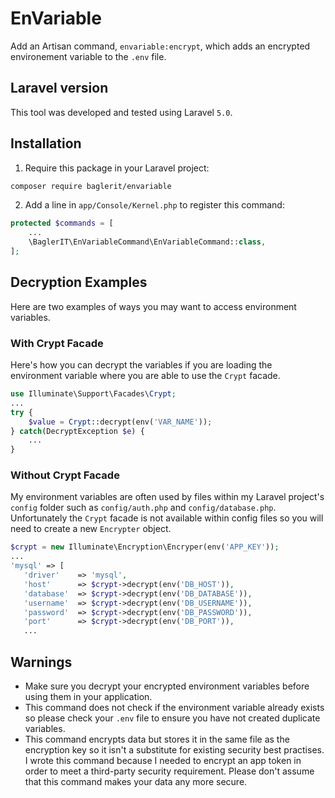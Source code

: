 # EnVariable
Add an Artisan command, <code>envariable:encrypt</code>, which adds an encrypted environement variable to the <code>.env</code> file.

## Laravel version
This tool was developed and tested using Laravel <code>5.0</code>.

## Installation
1. Require this package in your Laravel project:

```bash
composer require baglerit/envariable
```

2. Add a line in <code>app/Console/Kernel.php</code> to register this command:

```php
protected $commands = [   
    ...   
    \BaglerIT\EnVariableCommand\EnVariableCommand::class,   
];
```

## Decryption Examples
Here are two examples of ways you may want to access environment variables.

### With Crypt Facade
Here's how you can decrypt the variables if you are loading the environment variable where you are able to use the 
<code>Crypt</code> facade.

```php
use Illuminate\Support\Facades\Crypt;
...
try {
    $value = Crypt::decrypt(env('VAR_NAME'));
} catch(DecryptException $e) {
    ...
}
```

### Without Crypt Facade
My environment variables are often used by files within my Laravel project's <code>config</code> folder such as 
<code>config/auth.php</code> and <code>config/database.php</code>. Unfortunately the <code>Crypt</code> facade is not available
within config files so you will need to create a new <code>Encrypter</code> object.

```php
$crypt = new Illuminate\Encryption\Encryper(env('APP_KEY'));
...
'mysql' => [
   'driver'    => 'mysql',
   'host'      => $crypt->decrypt(env('DB_HOST')),
   'database'  => $crypt->decrypt(env('DB_DATABASE')),
   'username'  => $crypt->decrypt(env('DB_USERNAME')),
   'password'  => $crypt->decrypt(env('DB_PASSWORD')),
   'port'      => $crypt->decrypt(env('DB_PORT')),
   ...
```

## Warnings
* Make sure you decrypt your encrypted environment variables before using them in your application.
* This command does not check if the environment variable already exists so please check your <code>.env</code> file to ensure you 
have not created duplicate variables.
* This command encrypts data but stores it in the same file as the encryption key so it isn't a substitute for existing 
security best practises. I wrote this command because I needed to encrypt an app token in order to meet a third-party 
security requirement. Please don't assume that this command makes your data any more secure.
